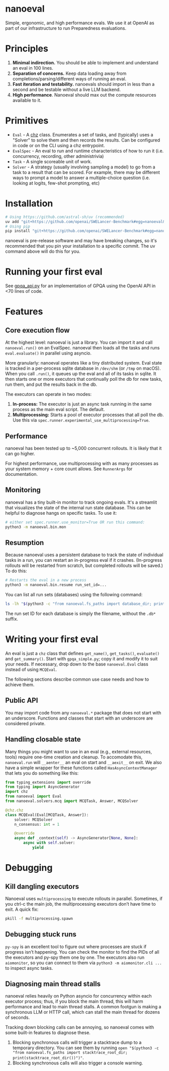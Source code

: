 # nanoeval

Simple, ergonomic, and high performance evals. We use it at OpenAI as part of our infrastructure to run Preparedness evaluations.

# Principles

1. **Minimal indirection.** You should be able to implement and understand an eval in 100 lines.
2. **Separation of concerns.** Keep data loading away from completions/parsing/different ways of running an eval.
3. **Fast iteration and testability.** nanoevals should import in less than a second and be testable without a live LLM backend.
4. **High performance**. Nanoeval should max out the compute resources available to it.

# Primitives

- `Eval` - A [chz](https://github.com/openai/chz) class. Enumerates a set of tasks, and (typically) uses a "Solver" to solve them and then records the results. Can be configured in code or on the CLI using a chz entrypoint.
- `EvalSpec` - An eval to run and runtime characteristics of how to run it (i.e. concurrency, recording, other administrivia)
- `Task` - A single scoreable unit of work.
- `Solver` - A strategy (usually involving sampling a model) to go from a task to a result that can be scored. For example, there may be different ways to prompt a model to answer a multiple-choice question (i.e. looking at logits, few-shot prompting, etc)

# Installation

```bash
# Using https://github.com/astral-sh/uv (recommended)
uv add "git+https://github.com/openai/SWELancer-Benchmark#egg=nanoeval&subdirectory=project/nanoeval"
# Using pip
pip install "git+https://github.com/openai/SWELancer-Benchmark#egg=nanoeval&subdirectory=project/nanoeval"
```

nanoeval is pre-release software and may have breaking changes, so it's recommended that you pin your installation to a specific commit. The uv command above will do this for you.

# Running your first eval

See [gpqa_api.py](nanoeval/examples/gpqa_api.py) for an implementation of GPQA using the OpenAI API in <70 lines of code.

# Features

## Core execution flow

At the highest level: nanoeval is just a library. You can import it and call `nanoeval.run()` on an EvalSpec. nanoeval then loads all the tasks and runs `eval.evaluate()` in parallel using asyncio.

More granularly: nanoeval operates like a tiny distributed system. Eval state is tracked in a per-process sqlite database in `/dev/shm` (or `/tmp` on macOS). When you call `.run()`, it queues up the eval and all of its tasks in sqlite. It then starts one or more executors that continually poll the db for new tasks, run them, and put the results back in the db.

The executors can operate in two modes:

1. **In-process:** The executor is just an async task running in the same process as the main eval script. The default.
2. **Multiprocessing:** Starts a pool of executor processes that all poll the db. Use this via `spec.runner.experimental_use_multiprocessing=True`.

## Performance

nanoeval has been tested up to ~5,000 concurrent rollouts. It is likely that it can go higher.

For highest performance, use multiprocessing with as many processes as your system memory + core count allows. See `RunnerArgs` for documentation.

## Monitoring

nanoeval has a tiny built-in monitor to track ongoing evals. It's a streamlit that visualizes the state of the internal run state database. This can be helpful to diagnose hangs on specific tasks. To use it:

```bash
# either set spec.runner.use_monitor=True OR run this command:
python3 -m nanoeval.bin.mon
```

## Resumption

Because nanoeval uses a persistent database to track the state of individual tasks in a run, you can restart an in-progress eval if it crashes. (In-progress rollouts will be restarted from scratch, but completed rollouts will be saved.) To do this:

```bash
# Restarts the eval in a new process
python3 -m nanoeval.bin.resume run_set_id=...
```

You can list all run sets (databases) using the following command:

```bash
ls -lh "$(python3 -c "from nanoeval.fs_paths import database_dir; print(database_dir())")"
```

The run set ID for each database is simply the filename, without the `.db*` suffix.

# Writing your first eval

An eval is just a `chz` class that defines `get_name()`, `get_tasks()`, `evaluate()` and `get_summary()`. Start with `gpqa_simple.py`; copy it and modify it to suit your needs. If necessary, drop down to the base `nanoeval.Eval` class instead of using `MCQEval`.

The following sections describe common use case needs and how to achieve them.

## Public API

You may import code from any `nanoeval.*` package that does not start with an underscore. Functions and classes that start with an underscore are considered private.

## Handling closable state

Many things you might want to use in an eval (e.g., external resources, tools) require one-time creation and cleanup. To accomodate this, `nanoeval.run` will `__aenter__` an eval on start and `__aexit__` on exit. We also have a simple wrapper for these functions called `HasAsyncContextManager` that lets you do something like this:

```python
from typing_extensions import override
from typing import AsyncGenerator
import chz
from nanoeval import Eval
from nanoeval.solvers.mcq import MCQTask, Answer, MCQSolver

@chz.chz
class MCQEval(Eval[MCQTask, Answer]):
    solver: MCQSolver
    n_consensus: int = 1

    @override
    async def _context(self) -> AsyncGenerator[None, None]:
        async with self.solver:
            yield
```

# Debugging

## Kill dangling executors

Nanoeval uses `multiprocessing` to execute rollouts in parallel. Sometimes, if you ctrl-c the main job, the multiprocessing executors don’t have time to exit. A quick fix:

```bash
pkill -f multiprocessing.spawn
```

## Debugging stuck runs

`py-spy` is an excellent tool to figure out where processes are stuck if progress isn’t happening. You can check the monitor to find the PIDs of all the executors and py-spy them one by one. The executors also run `aiomonitor`, so you can connect to them via `python3 -m aiomonitor.cli ...` to inspect async tasks.

## Diagnosing main thread stalls

nanoeval relies heavily on Python asyncio for concurrency within each executor process; thus, if you block the main thread, this will harm performance and lead to main thread stalls. A common footgun is making a synchronous LLM or HTTP call, which can stall the main thread for dozens of seconds.

Tracking down blocking calls can be annoying, so nanoeval comes with some built-in features to diagnose these.

1. Blocking synchronous calls will trigger a stacktrace dump to a temporary directory. You can see them by running `open "$(python3 -c "from nanoeval.fs_paths import stacktrace_root_dir; print(stacktrace_root_dir())")"`.
2. Blocking synchronous calls will also trigger a console warning.
